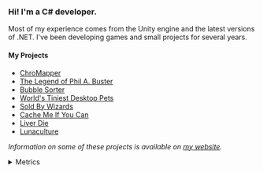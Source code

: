 ### Hi! I'm a C# developer.

Most of my experience comes from the Unity engine and the latest versions of .NET. I've been developing games and small projects for several years.

#### My Projects
- [ChroMapper](https://github.com/Caeden117/ChroMapper)
- [The Legend of Phil A. Buster](https://github.com/my-koala/philbuster)
- [Bubble Sorter](https://github.com/my-koala/GGJ2025)
- [World's Tiniest Desktop Pets](https://github.com/Caeden117/LudumDare56)
- [Sold By Wizards](https://github.com/Caeden117/SoldByWizards)
- [Cache Me If You Can](https://github.com/Auros/CMIYC)
- [Liver Die](https://github.com/Auros/Liver-Die)
- [Lunaculture](https://github.com/Auros/Lunaculture/)

*Information on some of these projects is available on [my website](https://caeden.dev/).*

<details>
  <summary>Metrics</summary>
  <br>
  <img src="https://github.com/Caeden117/Caeden117/blob/master/github-metrics.svg"/>
</details>

